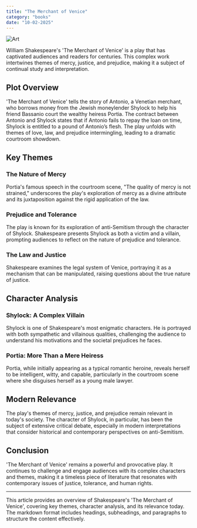 ```yaml
---
title: "The Merchant of Venice"
category: "books"
date: "10-02-2025"
---
```


![Art](/merchant.jpeg)

William Shakespeare's 'The Merchant of Venice' is a play that has captivated audiences and readers for centuries. This complex work intertwines themes of mercy, justice, and prejudice, making it a subject of continual study and interpretation.

## Plot Overview

'The Merchant of Venice' tells the story of Antonio, a Venetian merchant, who borrows money from the Jewish moneylender Shylock to help his friend Bassanio court the wealthy heiress Portia. The contract between Antonio and Shylock states that if Antonio fails to repay the loan on time, Shylock is entitled to a pound of Antonio’s flesh. The play unfolds with themes of love, law, and prejudice intermingling, leading to a dramatic courtroom showdown.

## Key Themes

### The Nature of Mercy

Portia's famous speech in the courtroom scene, "The quality of mercy is not strained," underscores the play's exploration of mercy as a divine attribute and its juxtaposition against the rigid application of the law.

### Prejudice and Tolerance

The play is known for its exploration of anti-Semitism through the character of Shylock. Shakespeare presents Shylock as both a victim and a villain, prompting audiences to reflect on the nature of prejudice and tolerance.

### The Law and Justice

Shakespeare examines the legal system of Venice, portraying it as a mechanism that can be manipulated, raising questions about the true nature of justice.

## Character Analysis

### Shylock: A Complex Villain

Shylock is one of Shakespeare's most enigmatic characters. He is portrayed with both sympathetic and villainous qualities, challenging the audience to understand his motivations and the societal prejudices he faces.

### Portia: More Than a Mere Heiress

Portia, while initially appearing as a typical romantic heroine, reveals herself to be intelligent, witty, and capable, particularly in the courtroom scene where she disguises herself as a young male lawyer.

## Modern Relevance

The play's themes of mercy, justice, and prejudice remain relevant in today's society. The character of Shylock, in particular, has been the subject of extensive critical debate, especially in modern interpretations that consider historical and contemporary perspectives on anti-Semitism.

## Conclusion

'The Merchant of Venice' remains a powerful and provocative play. It continues to challenge and engage audiences with its complex characters and themes, making it a timeless piece of literature that resonates with contemporary issues of justice, tolerance, and human rights.

---

This article provides an overview of Shakespeare's 'The Merchant of Venice', covering key themes, character analysis, and its relevance today. The markdown format includes headings, subheadings, and paragraphs to structure the content effectively.
